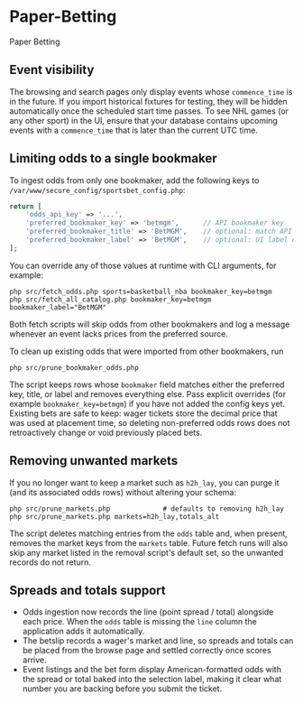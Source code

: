 # Paper-Betting
Paper Betting

## Event visibility

The browsing and search pages only display events whose `commence_time`
is in the future. If you import historical fixtures for testing, they
will be hidden automatically once the scheduled start time passes. To
see NHL games (or any other sport) in the UI, ensure that your database
contains upcoming events with a `commence_time` that is later than the
current UTC time.

## Limiting odds to a single bookmaker

To ingest odds from only one bookmaker, add the following keys to
`/var/www/secure_config/sportsbet_config.php`:

```php
return [
    'odds_api_key' => '...',
    'preferred_bookmaker_key' => 'betmgm',      // API bookmaker key
    'preferred_bookmaker_title' => 'BetMGM',    // optional: match API title
    'preferred_bookmaker_label' => 'BetMGM',    // optional: UI label override
];
```

You can override any of those values at runtime with CLI arguments, for
example:

```
php src/fetch_odds.php sports=basketball_nba bookmaker_key=betmgm
php src/fetch_all_catalog.php bookmaker_key=betmgm bookmaker_label="BetMGM"
```

Both fetch scripts will skip odds from other bookmakers and log a
message whenever an event lacks prices from the preferred source.

To clean up existing odds that were imported from other bookmakers, run

```
php src/prune_bookmaker_odds.php
```

The script keeps rows whose `bookmaker` field matches either the
preferred key, title, or label and removes everything else. Pass explicit
overrides (for example `bookmaker_key=betmgm`) if you have not added the
config keys yet. Existing bets are safe to keep: wager tickets store the
decimal price that was used at placement time, so deleting non-preferred
odds rows does not retroactively change or void previously placed bets.

## Removing unwanted markets

If you no longer want to keep a market such as `h2h_lay`, you can purge
it (and its associated odds rows) without altering your schema:

```
php src/prune_markets.php             # defaults to removing h2h_lay
php src/prune_markets.php markets=h2h_lay,totals_alt
```

The script deletes matching entries from the `odds` table and, when
present, removes the market keys from the `markets` table. Future fetch
runs will also skip any market listed in the removal script's default
set, so the unwanted records do not return.

## Spreads and totals support

* Odds ingestion now records the line (point spread / total) alongside each price. When the `odds` table is missing the `line` column the application adds it automatically.
* The betslip records a wager's market and line, so spreads and totals can be placed from the browse page and settled correctly once scores arrive.
* Event listings and the bet form display American-formatted odds with the spread or total baked into the selection label, making it clear what number you are backing before you submit the ticket.

